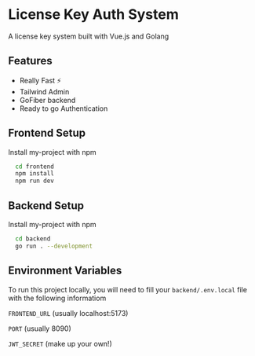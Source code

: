 
# License Key Auth System

A license key system built with Vue.js and Golang



## Features

- Really Fast ⚡️
- Tailwind Admin
- GoFiber backend
- Ready to go Authentication


## Frontend Setup

Install my-project with npm

```bash
  cd frontend
  npm install
  npm run dev
```
    
## Backend Setup

Install my-project with npm

```bash
  cd backend
  go run . --development
```
    
## Environment Variables

To run this project locally, you will need to fill your `backend/.env.local` file with the following informatiom

`FRONTEND_URL` (usually localhost:5173)

`PORT` (usually 8090)

`JWT_SECRET` (make up your own!)


